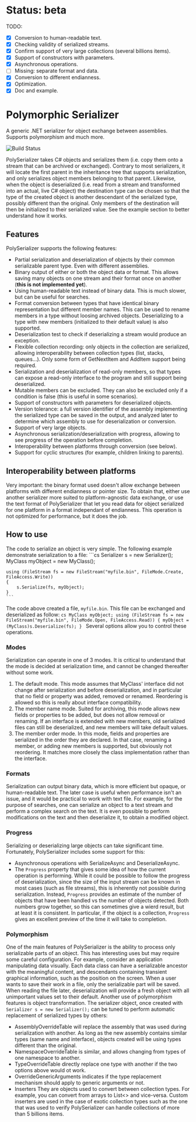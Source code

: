 # Status: beta
TODO:
- [x] Conversion to human-readable text.
- [X] Checking validity of serialized streams.
- [X] Confirm support of very large collections (several billions items).
- [X] Support of constructors with parameters.
- [X] Asynchronous operations.
- [ ] Missing: separate format and data.
- [X] Conversion to different endianness.
- [x] Optimization.
- [x] Doc and example.

# Polymorphic Serializer
A generic .NET serializer for object exchange between assemblies. Supports polymorphism and much more.

![Build Status](https://img.shields.io/travis/dlebansais/PolySerializer/master.svg)

PolySerializer takes C# objects and serializes them (i.e. copy them onto a stream that can be archived or exchanged). Contrary to most serializers, it will locate the first parent in the inheritance tree that supports serialization, and only serializes object members belonging to that parent. Likewise, when the object is deserialized (i.e. read from a stream and transformed into an actual, live C# object) the destination type can be chosen so that the type of the created object is another descendant of the serialized type, possibly different than the original. Only members of the destination will then be initialized to their serialized value. See the example section to better understand how it works.

## Features
PolySerializer supports the following features:
* Partial serialization and deserialization of objects by their common serializable parent type. Even with different assemblies.
* Binary output of either or both the object data or format. This allows saving many objects on one stream and their format once on another (**this is not implemented yet**).
* Using human-readable text instead of binary data. This is much slower, but can be useful for searches.
* Format conversion between types that have identical binary representation but different member names. This can be used to rename members in a type without loosing archived objects. Deserializing to a type with new members (initialized to their default value) is also supported.
* Deserialization test to check if deserializing a stream would produce an exception.
* Flexible collection recording: only objects in the collection are serialized, allowing interoperability between collection types (list, stacks, queues...). Only some form of GetNextItem and AddItem support being required.
* Serialization and deserialization of read-only members, so that types can expose a read-only interface to the program and still support being deserialized.
* Mutable members can be excluded. They can also be excluded only if a condition is false (this is useful in some scenarios).
* Support of constructors with parameters for deserialized objects.
* Version tolerance: a full version identifier of the assembly implementing the serialized type can be saved in the output, and analyzed later to determine which assembly to use for deserialization or conversion.
* Support of very large objects.
* Asynchronous serialization/deserialization with progress, allowing to see progress of the operation before completion.
* Interoperability between platforms through conversion (see below).
* Support for cyclic structures (for example, children linking to parents).

## Interoperability between platforms
Very important: the binary format used doesn't allow exchange between platforms with different endianness or pointer size. To obtain that, either use another serializer more suited to platform-agnostic data exchange, or use the text format of PolySerializer that let you read data for object serialized for one platform in a format independant of endianness. This operation is not optimized for performance, but it does the job.

## How to use
The code to serialize an object is very simple. The following example demonstrate serialization to a file:
    ```cs
    Serializer s = new Serializer();
    MyClass myObject = new MyClass();
    
    using (FileStream fs = new FileStream("myfile.bin", FileMode.Create, FileAccess.Write))
    {
        s.Serialize(fs, myObject);
    }
    ```
The code above created a file, `myfile.bin`. This file can be exchanged and deserialized as follow:
    ```cs
    MyClass myObject;
    using (FileStream fs = new FileStream("myfile.bin", FileMode.Open, FileAccess.Read))
    {
        myObject = (MyClass)s.Deserialize(fs);
    }
    ```
Several options allow you to control these operations.
### Modes
Serialization can operate in one of 3 modes. It is critical to understand that the mode is decided at serialization time, and cannot be changed thereafter without some work.

1. The default mode. This mode assumes that MyClass' interface did not change after serialization and before deserialization, and in particular that no field or property was added, removed or renamed. Reordering is allowed so this is really about interface compatibility.
2. The member name mode. Suited for archiving, this mode allows new fields or properties to be added, but does not allow removal or renaming. If an interface is extended with new members, old serialized files can still be deserialized, and new members will take default values.
3. The member order mode. In this mode, fields and properties are serialized in the order they are declared. In that case, renaming a member, or adding new members is supported, but obviously not reordering. It matches more closely the class implementation rather than the interface. 
### Formats
Serialization can output binary data, which is more efficient but opaque, or human-readable text. The later case is useful when performance isn't an issue, and it would be practical to work with text file. 
For example, for the purpose of searches, one can serialize an object to a text stream and perform a complex search on the text. It is even possible to perform modifications on the text and then deserialize it, to obtain a modified object.
### Progress
Serializing or deserializing large objects can take significant time. Fortunately, PolySerializer includes some support for this:

+ Asynchronous operations with SerializeAsync and DeserializeAsync.
+ The `Progress` property that gives some idea of how the current operation is performing.
While it could be possible to follow the progress of deserialization, since the size of the input stream can be known in most cases (such as file streams), this is inherently not possible during serialization.
Instead, `Progress` provides an estimate of the number of objects that have been handled vs the number of objects detected. Both numbers grow together, so this can sometimes give a wierd result, but at least it is consistent. In particular, if the object is a collection, `Progress` gives an excellent preview of the time it will take to completion.
### Polymorphism
One of the main features of PolySerializer is the ability to process only serializable parts of an object. This has interesting uses but may require some careful configuration.
For example, consider an application manipulating data visually. Each data class can have a serializable ancestor with the meaningful content, and descendants containing transient graphical information, such as the position on the screen. When a user wants to save their work in a file, only the serializable part will be saved. When reading the file later, deserialization will provide a fresh object with all unimportant values set to their default.
Another use of polymorphism features is object transformation. The serializer object, once created with `Serializer s = new Serializer();` can be tuned to perform automatic replacement of serialized types by others:

+ AssemblyOverrideTable will replace the assembly that was used during serialization with another. As long as the new assembly contains similar types (same name and interface), objects created will be using types different than the original.
+ NamespaceOverrideTable is similar, and allows changing from types of one namespace to another.
+ TypeOverrideTable directly replace one type with another if the two options above would ot work.
+ OverrideGenericArguments indicates if the type replacement mechanism should apply to generic arguments or not.
+ Inserters
They are objects used to convert between collection types. For example, you can convert from arrays to List<> and vice-versa. Custom inserters are used in the case of exotic collection types such as the one that was used to verify PolySerializer can handle collections of more than 5 billions items.
 

